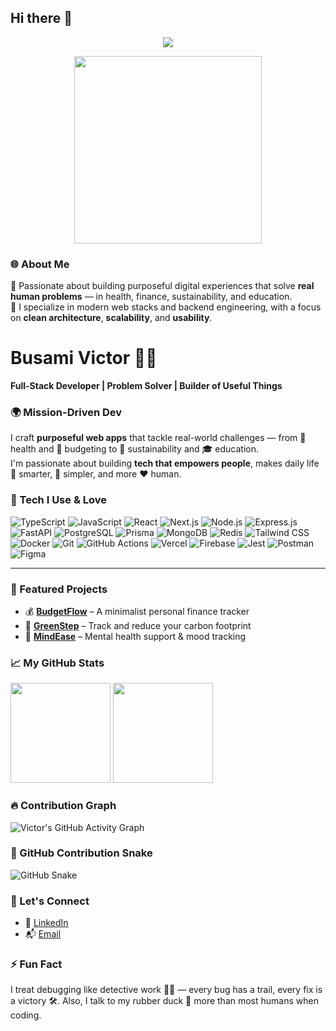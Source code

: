 ## Hi there 👋

<p align="center">
  <img src="https://readme-typing-svg.herokuapp.com?font=Fira+Code&size=24&duration=3000&pause=800&color=00BFFF&center=true&width=650&lines=Crafting+Code+with+Purpose...;Building+Smart+Tools+that+Matter;I'm+Busami+Victor+%E2%9A%99%EF%B8%8F+Software+Engineer" />
</p>

<p align="center">
  <img src="https://media.giphy.com/media/qgQUggAC3Pfv687qPC/giphy.gif" width="300" />
</p>



### 🌐 About Me  
🚀 Passionate about building purposeful digital experiences that solve **real human problems** — in health, finance, sustainability, and education.  
🧠 I specialize in modern web stacks and backend engineering, with a focus on **clean architecture**, **scalability**, and **usability**.

# Busami Victor 👨‍💻  
**Full-Stack Developer | Problem Solver | Builder of Useful Things**


### 🌍 Mission-Driven Dev  
I craft **purposeful web apps** that tackle real-world challenges — from 🏥 health and 💸 budgeting to 🌱 sustainability and 🎓 education.  
I'm passionate about building **tech that empowers people**, makes daily life 🌟 smarter, 🧘 simpler, and more ❤️ human.


### 🧰 Tech I Use & Love

![TypeScript](https://img.shields.io/badge/-TypeScript-3178C6?style=flat&logo=typescript&logoColor=fff)
![JavaScript](https://img.shields.io/badge/-JavaScript-F7DF1E?style=flat&logo=javascript&logoColor=000)
![React](https://img.shields.io/badge/-React-61DAFB?style=flat&logo=react&logoColor=000)
![Next.js](https://img.shields.io/badge/-Next.js-000?style=flat&logo=nextdotjs)
![Node.js](https://img.shields.io/badge/-Node.js-339933?style=flat&logo=node.js&logoColor=fff)
![Express.js](https://img.shields.io/badge/-Express.js-404D59?style=flat&logo=express&logoColor=white)
![FastAPI](https://img.shields.io/badge/-FastAPI-009688?style=flat&logo=fastapi&logoColor=white)
![PostgreSQL](https://img.shields.io/badge/-PostgreSQL-4169E1?style=flat&logo=postgresql&logoColor=fff)
![Prisma](https://img.shields.io/badge/-Prisma-2D3748?style=flat&logo=prisma&logoColor=white)
![MongoDB](https://img.shields.io/badge/-MongoDB-4EA94B?style=flat&logo=mongodb&logoColor=white)
![Redis](https://img.shields.io/badge/-Redis-DC382D?style=flat&logo=redis&logoColor=white)
![Tailwind CSS](https://img.shields.io/badge/-Tailwind%20CSS-38B2AC?style=flat&logo=tailwind-css&logoColor=fff)
![Docker](https://img.shields.io/badge/-Docker-2496ED?style=flat&logo=docker&logoColor=white)
![Git](https://img.shields.io/badge/-Git-F05032?style=flat&logo=git&logoColor=white)
![GitHub Actions](https://img.shields.io/badge/-GitHub%20Actions-2088FF?style=flat&logo=githubactions&logoColor=white)
![Vercel](https://img.shields.io/badge/-Vercel-000?style=flat&logo=vercel&logoColor=white)
![Firebase](https://img.shields.io/badge/-Firebase-FFCA28?style=flat&logo=firebase&logoColor=000)
![Jest](https://img.shields.io/badge/-Jest-C21325?style=flat&logo=jest&logoColor=white)
![Postman](https://img.shields.io/badge/-Postman-FF6C37?style=flat&logo=postman&logoColor=white)
![Figma](https://img.shields.io/badge/-Figma-F24E1E?style=flat&logo=figma&logoColor=white)

---

### 📌 Featured Projects

- 💰 [**BudgetFlow**](https://github.com/victor-busami/budgetflow) – A minimalist personal finance tracker  
- 🌱 [**GreenStep**](https://github.com/victor-busami/greenstep) – Track and reduce your carbon footprint  
- 🧠 [**MindEase**](https://github.com/victor-busami/mindease) – Mental health support & mood tracking  



### 📈 My GitHub Stats

<p>
  <img height="160" src="https://github-readme-stats.vercel.app/api?username=victor-busami&show_icons=true&theme=tokyonight" />
  <img height="160" src="https://github-readme-stats.vercel.app/api/top-langs/?username=victor-busami&layout=compact&theme=tokyonight" />
</p>


### 🔥 Contribution Graph

![Victor's GitHub Activity Graph](https://github-readme-activity-graph.vercel.app/graph?username=victor-busami&theme=react-dark&hide_border=true)



### 🐍 GitHub Contribution Snake

![GitHub Snake](https://github.com/victor-busami/victor-busami/blob/output/github-contribution-grid-snake.svg)



### 💬 Let's Connect
- 💼 [LinkedIn](https://linkedin.com/in/yourname)
- 📬 [Email](mailto:victorbusami1@gmail.com)



### ⚡ Fun Fact  
I treat debugging like detective work 🕵️‍♂️ — every bug has a trail, every fix is a victory 🛠️. Also, I talk to my rubber duck 🦆 more than most humans when coding.
